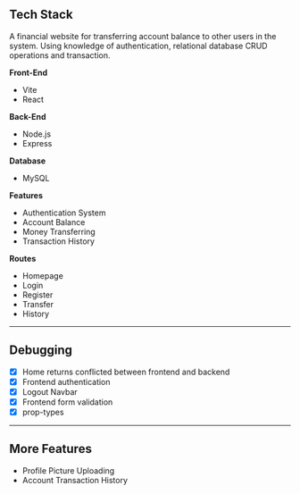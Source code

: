 ## Tech Stack

A financial website for transferring account balance to other users in the system. Using knowledge of authentication, relational database CRUD operations and transaction.

**Front-End**
- Vite
- React

**Back-End**
- Node.js
- Express

**Database**
- MySQL

**Features**
- Authentication System
- Account Balance
- Money Transferring
- Transaction History

**Routes**
- Homepage
- Login
- Register
- Transfer
- History
---
## Debugging
- [x] Home returns conflicted between frontend and backend
- [x] Frontend authentication
- [x] Logout Navbar
- [x] Frontend form validation
- [x] prop-types
---
## More Features
- Profile Picture Uploading
- Account Transaction History